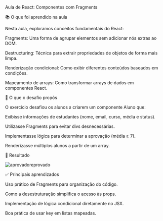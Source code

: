 Aula de React: Componentes com Fragments

📚 O que foi aprendido na aula

Nesta aula, exploramos conceitos fundamentais do React:

Fragments: Uma forma de agrupar elementos sem adicionar nós extras ao DOM.

Destructuring: Técnica para extrair propriedades de objetos de forma mais limpa.

Renderização condicional: Como exibir diferentes conteúdos baseados em condições.

Mapeamento de arrays: Como transformar arrays de dados em componentes React.

🎯 O que o desafio propôs

O exercício desafiou os alunos a criarem um componente Aluno que:

Exibisse informações de estudantes (nome, email, curso, média e status).

Utilizasse Fragments para evitar divs desnecessárias.

Implementasse lógica para determinar a aprovação (média ≥ 7).

Renderizasse múltiplos alunos a partir de um array.

📸 Resultado

![aprovadoreprovado](https://github.com/user-attachments/assets/d6f42d2b-a207-4f55-896f-483a83287780)


✅ Principais aprendizados

Uso prático de Fragments para organização do código.

Como a desestruturação simplifica o acesso às props.

Implementação de lógica condicional diretamente no JSX.

Boa prática de usar key em listas mapeadas.
